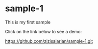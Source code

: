 # sample-1
This is my first sample

Click on the link below to see a demo:

https://github.com/zizisalarian/sample-1.git

